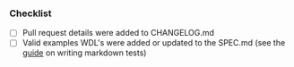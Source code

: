 
### Checklist
- [ ] Pull request details were added to CHANGELOG.md
- [ ] Valid examples WDL's were added or updated to the SPEC.md (see the [guide](https://github.com/openwdl/wdl-tests/blob/main/docs/MarkdownTests.md) on writing markdown tests)
